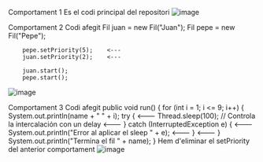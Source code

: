 Comportament 1
Es el codi principal del repositori
![image](https://github.com/user-attachments/assets/a5bfe5f7-d527-4a68-93f4-4b7987e009d8)

Comportament 2
Codi afegit
Fil juan = new Fil("Juan");
        Fil pepe = new Fil("Pepe");

        pepe.setPriority(5);    <---
        juan.setPriority(2);    <---

        juan.start();
        pepe.start();
![image](https://github.com/user-attachments/assets/e7770e4a-944b-4c88-9f85-9c989047c75d)

Comportament 3
Codi afegit
public void run() {
        for (int i = 1; i <= 9; i++) {
            System.out.println(name + " " + i);
            try {                                                                    <---
                Thread.sleep(100); // Controla la intercalación con un delay         <---
            } catch (InterruptedException e) {                                       <---
                System.out.println("Error al aplicar el sleep " + e);                <---
            }                                                                        <---
        }
        System.out.println("Termina el fil " + name);
    }
Hem d'eliminar el setPriority del anterior comportament
![image](https://github.com/user-attachments/assets/f6c6d622-929d-4ebc-95f5-d0c0863c3ece)

